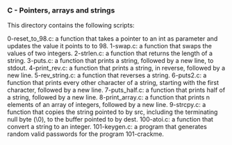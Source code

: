 ### C - Pointers, arrays and strings ###

This directory contains the following scripts:

0-reset_to_98.c: a function that takes a pointer to an int as parameter and updates the value it points to to 98.
1-swap.c: a function that swaps the values of two integers.
2-strlen.c: a function that returns the length of a string.
3-puts.c: a function that prints a string, followed by a new line, to stdout.
4-print_rev.c: a function that prints a string, in reverse, followed by a new line.
5-rev_string.c: a function that reverses a string.
6-puts2.c: a function that prints every other character of a string, starting with the first character, followed by a new line.
7-puts_half.c: a function that prints half of a string, followed by a new line.
8-print_array.c: a function that prints n elements of an array of integers, followed by a new line.
9-strcpy.c: a function that copies the string pointed to by src, including the terminating null byte (\0), to the buffer pointed to by dest.
100-atoi.c: a function that convert a string to an integer.
101-keygen.c: a program that generates random valid passwords for the program 101-crackme.
